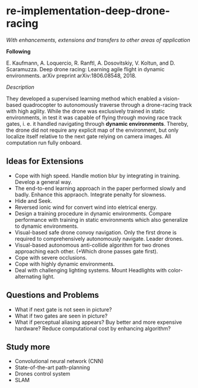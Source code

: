 # re-implementation-deep-drone-racing
*With enhancements, extensions and transfers to other areas of application*


**Following**

E. Kaufmann, A. Loquercio, R. Ranftl, A. Dosovitskiy, V. Koltun, and D. Scaramuzza. Deep
drone racing: Learning agile flight in dynamic environments. arXiv preprint arXiv:1806.08548,
2018.

*Description*

They developed a supervised learning method which enabled a vision-based quadrocopter
to autonomously traverse through a drone-racing track with high agility. 
While the drone was exclusively trained in static environments, in test it was capable of
flying through moving race track gates, i. e. it handled navigating through **dynamic environments**.
Thereby, the drone did not require any explicit map of the environment, but
only localize itself relative to the next gate relying on camera images. All computation
run fully onboard.

## Ideas for Extensions

+ Cope with high speed. Handle motion blur by integrating in training. Develop a general way.
+ The end-to-end learning approach in the paper performed slowly and badly. Enhance this appraoch. Integrate penalty for slowness.
+ Hide and Seek.
+ Reversed ionic wind for convert wind into eletrical energy.
+ Design a training procedure in dynamic environments. Compare performance with training in static environments which also generalize to dynamic environments.
+ Visual-based safe drone convoy navigation. Only the first drone is required to comprehensively autonomously navigate. Leader drones.  
+ Visual-based autonomous anti-collide algorithm for two drones approaching each other. (+Which drone passes gate first).
+ Cope with severe occlusions.
+ Cope with highly dynamic environments.
+ Deal with challenging lighting systems. Mount Headlights with color-alternating light.

## Questions and Problems
+ What if next gate is not seen in picture?
+ What if two gates are seen in picture?
+ What if perceptual aliasing appears? Buy better and more expensive hardware? Reduce computational cost by enhancing algorithm?

## Study more
+ Convolutional neural network (CNN)
+ State-of-the-art path-planning
+ Drones control system
+	SLAM




